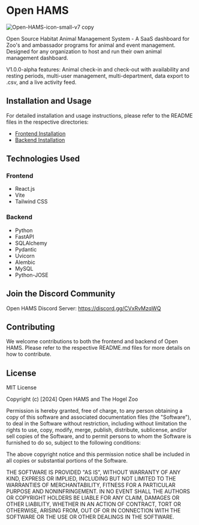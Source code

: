 # Open HAMS

![Open-HAMS-icon-small-v7 copy](https://github.com/tyball21/Open-HAMS/assets/3166051/da270242-215d-4298-8091-461177d07ce4)

Open Source Habitat Animal Management System - A SaaS dashboard for Zoo's and ambassador programs for animal and event management. Designed for any organization to host and run their own animal management dashboard. 

V1.0.0-alpha features: Animal check-in and check-out with availability and resting periods, multi-user management, multi-department, data export to .csv, and a live activity feed.

## Installation and Usage

For detailed installation and usage instructions, please refer to the README files in the respective directories:

- [Frontend Installation](./frontend/README.md)
- [Backend Installation](./backend/README.md)

## Technologies Used

### Frontend
- React.js
- Vite
- Tailwind CSS

### Backend
- Python
- FastAPI
- SQLAlchemy
- Pydantic
- Uvicorn
- Alembic
- MySQL
- Python-JOSE


## Join the Discord Community
Open HAMS Discord Server: https://discord.gg/CVxRvMzqWQ 

## Contributing

We welcome contributions to both the frontend and backend of Open HAMS. Please refer to the respective README.md files for more details on how to contribute.


## License

MIT License

Copyright (c) [2024] Open HAMS and The Hogel Zoo

Permission is hereby granted, free of charge, to any person obtaining a copy
of this software and associated documentation files (the "Software"), to deal
in the Software without restriction, including without limitation the rights
to use, copy, modify, merge, publish, distribute, sublicense, and/or sell
copies of the Software, and to permit persons to whom the Software is
furnished to do so, subject to the following conditions:

The above copyright notice and this permission notice shall be included in all
copies or substantial portions of the Software.

THE SOFTWARE IS PROVIDED "AS IS", WITHOUT WARRANTY OF ANY KIND, EXPRESS OR
IMPLIED, INCLUDING BUT NOT LIMITED TO THE WARRANTIES OF MERCHANTABILITY,
FITNESS FOR A PARTICULAR PURPOSE AND NONINFRINGEMENT. IN NO EVENT SHALL THE
AUTHORS OR COPYRIGHT HOLDERS BE LIABLE FOR ANY CLAIM, DAMAGES OR OTHER
LIABILITY, WHETHER IN AN ACTION OF CONTRACT, TORT OR OTHERWISE, ARISING FROM,
OUT OF OR IN CONNECTION WITH THE SOFTWARE OR THE USE OR OTHER DEALINGS IN THE
SOFTWARE.

